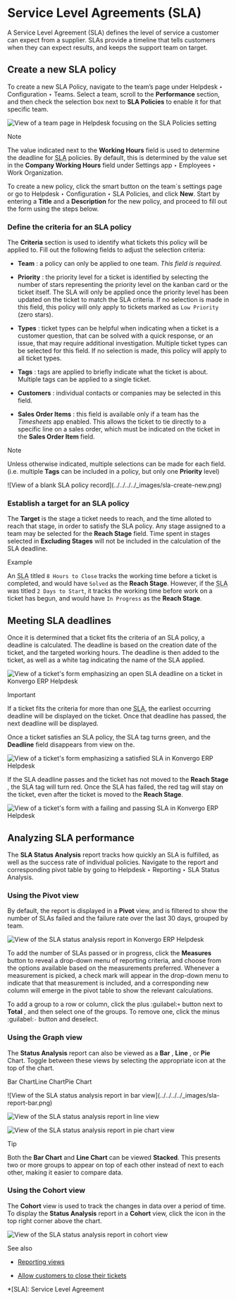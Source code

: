 # Service Level Agreements (SLA)

A Service Level Agreement (SLA) defines the level of service a customer can
expect from a supplier. SLAs provide a timeline that tells customers when they
can expect results, and keeps the support team on target.

## Create a new SLA policy

To create a new SLA Policy, navigate to the team’s page under Helpdesk ‣
Configuration ‣ Teams. Select a team, scroll to the **Performance** section,
and then check the selection box next to **SLA Policies** to enable it for
that specific team.

![View of a team page in Helpdesk focusing on the SLA Policies
setting](../../../../_images/sla-enable.png) <div class="alert alert-primary">
<p class="alert-title">
Note</p><p>The value indicated next to the <b>Working Hours</b> field is used to determine the
deadline for <abbr title="Service Level Agreement">SLA</abbr> policies. By default, this is determined by
the value set in the <b>Company Working Hours</b> field under Settings app
‣ Employees ‣ Work Organization.</p>
</div>

To create a new policy, click the smart button on the team`s settings page or
go to Helpdesk ‣ Configuration ‣ SLA Policies, and click **New**. Start by
entering a **Title** and a **Description** for the new policy, and proceed to
fill out the form using the steps below.

### Define the criteria for an SLA policy

The **Criteria** section is used to identify what tickets this policy will be
applied to. Fill out the following fields to adjust the selection criteria:

  * **Team** : a policy can only be applied to one team. _This field is required._

  * **Priority** : the priority level for a ticket is identified by selecting the number of stars representing the priority level on the kanban card or the ticket itself. The SLA will only be applied once the priority level has been updated on the ticket to match the SLA criteria. If no selection is made in this field, this policy will only apply to tickets marked as `Low Priority` (zero stars).

  * **Types** : ticket types can be helpful when indicating when a ticket is a customer question, that can be solved with a quick response, or an issue, that may require additional investigation. Multiple ticket types can be selected for this field. If no selection is made, this policy will apply to all ticket types.

  * **Tags** : tags are applied to briefly indicate what the ticket is about. Multiple tags can be applied to a single ticket.

  * **Customers** : individual contacts or companies may be selected in this field.

  * **Sales Order Items** : this field is available only if a team has the _Timesheets_ app enabled. This allows the ticket to tie directly to a specific line on a sales order, which must be indicated on the ticket in the **Sales Order Item** field.

<div class="alert alert-primary">
<p class="alert-title">
Note</p><p>Unless otherwise indicated, multiple selections can be made for each field. (i.e. multiple
<b>Tags</b> can be included in a policy, but only one <b>Priority</b> level)</p>
</div> ![View of a blank SLA policy
record](../../../../_images/sla-create-new.png)

### Establish a target for an SLA policy

The **Target** is the stage a ticket needs to reach, and the time alloted to
reach that stage, in order to satisfy the SLA policy. Any stage assigned to a
team may be selected for the **Reach Stage** field. Time spent in stages
selected in **Excluding Stages** will not be included in the calculation of
the SLA deadline.

<div class="alert alert-success">
<p class="alert-title">
Example</p><p>An <abbr title="Service Level Agreement">SLA</abbr> titled <code>8 Hours to Close</code> tracks the working time before
a ticket is completed, and would have <code>Solved</code> as the <b>Reach Stage</b>. However, if the
<abbr title="Service Level Agreement">SLA</abbr> was titled <code>2 Days to Start</code>, it tracks the working time
before work on a ticket has begun, and would have <code>In Progress</code> as the <b>Reach Stage</b>.</p>
</div>

## Meeting SLA deadlines

Once it is determined that a ticket fits the criteria of an SLA policy, a
deadline is calculated. The deadline is based on the creation date of the
ticket, and the targeted working hours. The deadline is then added to the
ticket, as well as a white tag indicating the name of the SLA applied.

![View of a ticket's form emphasizing an open SLA deadline on a ticket in Konvergo ERP
Helpdesk](../../../../_images/sla-open-deadline.png) <div class="alert alert-warning">
<p class="alert-title">
Important</p><p>If a ticket fits the criteria for more than one <abbr title="Service Level Agreement">SLA</abbr>, the
earliest occurring deadline will be displayed on the ticket. Once that deadline has passed, the
next deadline will be displayed.</p>
</div>

Once a ticket satisfies an SLA policy, the SLA tag turns green, and the
**Deadline** field disappears from view on the.

![View of a ticket's form emphasizing a satisfied SLA in Konvergo ERP
Helpdesk](../../../../_images/sla-deadline.png)

If the SLA deadline passes and the ticket has not moved to the **Reach Stage**
, the SLA tag will turn red. Once the SLA has failed, the red tag will stay on
the ticket, even after the ticket is moved to the **Reach Stage**.

![View of a ticket's form with a failing and passing SLA in Konvergo ERP
Helpdesk](../../../../_images/sla-passing-failing.png)

## Analyzing SLA performance

The **SLA Status Analysis** report tracks how quickly an SLA is fulfilled, as
well as the success rate of individual policies. Navigate to the report and
corresponding pivot table by going to Helpdesk ‣ Reporting ‣ SLA Status
Analysis.

### Using the Pivot view

By default, the report is displayed in a **Pivot** view, and is filtered to
show the number of SLAs failed and the failure rate over the last 30 days,
grouped by team.

![View of the SLA status analysis report in Konvergo ERP
Helpdesk](../../../../_images/sla-status-analysis.png)

To add the number of SLAs passed or in progress, click the **Measures** button
to reveal a drop-down menu of reporting criteria, and choose from the options
available based on the measurements preferred. Whenever a measurement is
picked, a check mark will appear in the drop-down menu to indicate that that
measurement is included, and a corresponding new column will emerge in the
pivot table to show the relevant calculations.

To add a group to a row or column, click the plus :guilabel:` + ` button next
to **Total** , and then select one of the groups. To remove one, click the
minus :guilabel:` - ` button and deselect.

### Using the Graph view

The **Status Analysis** report can also be viewed as a **Bar** , **Line** , or
**Pie** Chart. Toggle between these views by selecting the appropriate icon at
the top of the chart.

Bar ChartLine ChartPie Chart

![View of the SLA status analysis report in bar view](../../../../_images/sla-
report-bar.png)

![View of the SLA status analysis report in line
view](../../../../_images/sla-report-line.png)

![View of the SLA status analysis report in pie chart
view](../../../../_images/sla-report-pie.png)

<div class="alert alert-info">
<p class="alert-title">
Tip</p><p>Both the <b>Bar Chart</b> and <b>Line Chart</b> can be viewed <b>Stacked</b>.
This presents two or more groups to appear on top of each other instead of next to each other,
making it easier to compare data.</p>
</div>

### Using the Cohort view

The **Cohort** view is used to track the changes in data over a period of
time. To display the **Status Analysis** report in a **Cohort** view, click
the icon in the top right corner above the chart.

![View of the SLA status analysis report in cohort
view](../../../../_images/sla-report-cohort.png) <div class="alert alert-secondary">
<p class="alert-title">
See also</p><ul>
<li><p><a href="../../../essentials/reporting#reporting-views"><span class="std std-ref">Reporting views</span></a></p></li>
<li><p><a href="../advanced/close_tickets">Allow customers to close their tickets</a></p></li>
</ul>
</div>

  *[SLA]: Service Level Agreement

